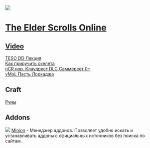 <img src="https://repository-images.githubusercontent.com/323083310/069c6400-4396-11eb-952c-23579625d10a" />

# [The Elder Scrolls Online](http://webspirit.pro)

## [Video](video/README.md)

<a href="https://www.youtube.com/watch?v=zCpZOHixRf0" target="_blink">TESO DD Лекция</a><br>
<a href="https://www.youtube.com/watch?v=nxelWisBP7k" target="_blink">Как приручить скелета</a><br>
<a href="https://youtu.be/e_H6f2xjM6M" target="_blink">nCR нор. Клаудрест DLC Саммерсет 0+</a><br>
<a href="https://www.youtube.com/watch?v=X5fakEvkKTg" target="_blink">vMoL Пасть Лорхаджа</a><br>


## Craft

[Руны](craft/rune.md)

## Addons

<img src="https://minion.mmoui.com/favicon.ico"> <a href="https://minion.mmoui.com/" target="_blank">Minion</a> - Менеджер аддонов. Позволяет удобно искать и устанавливать аддоны с официальных источников без поиска по сайтам.

